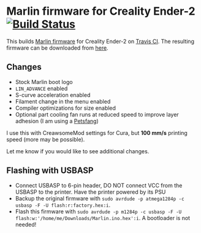 # Marlin firmware for Creality Ender-2 [![Build Status](https://travis-ci.com/probonopd/marlin-for-ender-2.svg?branch=master)](https://travis-ci.com/probonopd/marlin-for-ender-2)

This builds [Marlin firmware](https://github.com/MarlinFirmware/Marlin) for Creality Ender-2 on [Travis CI](https://travis-ci.com/probonopd/marlin-for-ender-2). The resulting firmware can be downloaded from [here](https://github.com/probonopd/marlin-for-ender-2/releases/download/continuous/Marlin.ino.hex).

## Changes

* Stock Marlin boot logo
* `LIN_ADVANCE` enabled
* S-curve acceleration enabled
* Filament change in the menu enabled
* Compiler optimizations for size enabled
* Optional part cooling fan runs at reduced speed to improve layer adhesion (I am using a [Petsfang](https://www.thingiverse.com/thing:2759439))

I use this with CreawsomeMod settings for Cura, but __100 mm/s__ printing speed (more may be possible).

Let me know if you would like to see additional changes.

## Flashing with USBASP

* Connect USBASP to 6-pin header, DO NOT connect VCC from the USBASP to the printer. Have the printer powered by its PSU
* Backup the original firmware with `sudo avrdude -p atmega1284p -c usbasp -F -U flash:r:factory.hex:i`.
* Flash this firmware with `sudo avrdude -p m1284p -c usbasp -F -U flash:w:'/home/me/Downloads/Marlin.ino.hex':i`. A bootloader is not needed!

